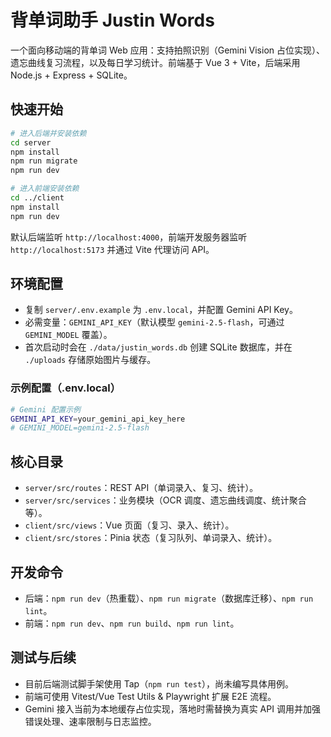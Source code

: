 # 背单词助手 Justin Words

一个面向移动端的背单词 Web 应用：支持拍照识别（Gemini Vision 占位实现）、遗忘曲线复习流程，以及每日学习统计。前端基于 Vue 3 + Vite，后端采用 Node.js + Express + SQLite。

## 快速开始

```bash
# 进入后端并安装依赖
cd server
npm install
npm run migrate
npm run dev

# 进入前端安装依赖
cd ../client
npm install
npm run dev
```

默认后端监听 `http://localhost:4000`，前端开发服务器监听 `http://localhost:5173` 并通过 Vite 代理访问 API。

## 环境配置

- 复制 `server/.env.example` 为 `.env.local`，并配置 Gemini API Key。
- 必需变量：`GEMINI_API_KEY`（默认模型 `gemini-2.5-flash`，可通过 `GEMINI_MODEL` 覆盖）。
- 首次启动时会在 `./data/justin_words.db` 创建 SQLite 数据库，并在 `./uploads` 存储原始图片与缓存。

### 示例配置（.env.local）

```bash
# Gemini 配置示例
GEMINI_API_KEY=your_gemini_api_key_here
# GEMINI_MODEL=gemini-2.5-flash
```

## 核心目录

- `server/src/routes`：REST API（单词录入、复习、统计）。
- `server/src/services`：业务模块（OCR 调度、遗忘曲线调度、统计聚合等）。
- `client/src/views`：Vue 页面（复习、录入、统计）。
- `client/src/stores`：Pinia 状态（复习队列、单词录入、统计）。

## 开发命令

- 后端：`npm run dev`（热重载）、`npm run migrate`（数据库迁移）、`npm run lint`。
- 前端：`npm run dev`、`npm run build`、`npm run lint`。

## 测试与后续

- 目前后端测试脚手架使用 Tap（`npm run test`），尚未编写具体用例。
- 前端可使用 Vitest/Vue Test Utils & Playwright 扩展 E2E 流程。
- Gemini 接入当前为本地缓存占位实现，落地时需替换为真实 API 调用并加强错误处理、速率限制与日志监控。
